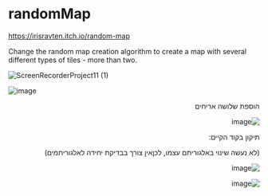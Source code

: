 # randomMap

https://irisravten.itch.io/random-map

Change the random map creation algorithm to create a map with several different types of tiles - more than two.

![ScreenRecorderProject11 (1)](https://user-images.githubusercontent.com/30858011/102270431-a4230e00-3f26-11eb-980f-019cfe20e9fb.gif)


![image](https://user-images.githubusercontent.com/30858011/102270710-fe23d380-3f26-11eb-88b8-5fe214d8efa4.png)

<div dir='rtl' lang='he'>
  
 הוספת שלושה אריחים 
 
 
![image](https://user-images.githubusercontent.com/30858011/102271180-b5204f00-3f27-11eb-9036-2b7735e09737.png)

תיקון בקוד הקיים:


(לא נעשה שינוי באלגוריתם עצמו, לכןאין צורך בבדיקת יחידה לאלגוריתמים)

![image](https://user-images.githubusercontent.com/30858011/102271337-f44ea000-3f27-11eb-90d1-a5b9113dd1d0.png)


![image](https://user-images.githubusercontent.com/30858011/102271712-68894380-3f28-11eb-9a1d-f969c331d2be.png)




  </div>

